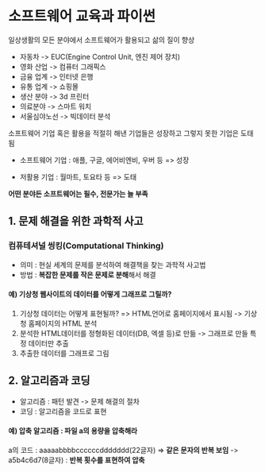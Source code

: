 # 소프트웨어 교육과 파이썬
일상생활의 모든 분야에서 소프트웨어가 활용되고 삶의 질이 향상
- 자동차 -> EUC(Engine Control Unit, 엔진 제어 장치)
- 영화 산업 -> 컴퓨터 그래픽스
- 금융 업계 -> 인터넷 은행
- 유통 업계 -> 쇼핑몰
- 생산 분야 -> 3d 프린터
- 의료분야 -> 스마트 워치
- 서울심야노선 -> 빅데이터 분석

소프트웨어 기업 혹은 활용을 적절히 해낸 기업들은 성장하고 그렇지 못한 기업은 도태됨
- 소프트웨어 기업 : 애플, 구글, 에어비엔비, 우버 등 => 성장

- 저활용 기업 : 월마트, 토요타 등
=> 도태

**어떤 분야든 소프트웨어는 필수, 전문가는 늘 부족**

## 1. 문제 해결을 위한 과학적 사고
### 컴퓨테셔널 씽킹(Computational Thinking)
- 의미 : 현실 세계의 문제를 분석하여 해결책을 찾는 과학적 사고법
- 방법 : **복잡한 문제를 작은 문제로 분해**해서 해결

#### 예) 기상청 웹사이트의 데이터를 어떻게 그래프로 그릴까?  

1. 기상청 데이터는 어떻게 표현될까? => HTML언어로 홈페이지에서 표시됨 -> 기상청 홈페이지의 HTML 분석
2. 분석한 HTML데이터를 정형화된 데이터(DB, 엑셀 등)로 만듦 -> 그래프로 만들 특정 데이터만 추출
3. 추출한 데이터를 그래프로 그림

## 2. 알고리즘과 코딩
- 알고리즘 : 패턴 발견 -> 문제 해결의 절차
- 코딩 : 알고리즘을 코드로 표현
  
#### 예) 압축 알고리즘 : 파일 a의 용량을 압축해라
a의 코드 : aaaaabbbbccccccddddddd(22글자) => **같은 문자의 반복 보임** -> a5b4c6d7(8글자) : **반복 횟수를 표현하여 압축**

